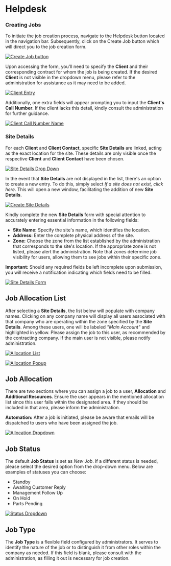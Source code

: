 # Helpdesk

### Creating Jobs

To initiate the job creation process, navigate to the Helpdesk button located in the navigation bar. Subsequently, click on the Create Job button which will direct you to the job creation form.

[![Create Job button](img/create_job_button_small.JPG)](javascript:void(0);)

Upon accessing the form, you'll need to specify the **Client** and their corresponding contract for whom the job is being created. If the desired **Client** is not visible in the dropdown menu, please refer to the administration for assistance as it may need to be added.

[![Client Entry](img/client_entry_small.JPG)](javascript:void(0);)

Additionally, one extra fields will appear prompting you to input the **Client's Call Number**. If the client lacks this detail, kindly consult the administration for further guidance.

[![Client Call Number Name](img/client_call_number_small.JPG)](javascript:void(0);)

### Site Details

For each **Client** and **Client Contact**, specific **Site Details** are linked, acting as the exact location for the site. These details are only visible once the respective **Client** and **Client Contact** have been chosen.

[![Site Details Drop Down](img/site_details_dropdown_small.JPG)](javascript:void(0);)

In the event that **Site Details** are not displayed in the list, there's an option to create a new entry. To do this, simply select *If a site does not exist, click here*. This will open a new window, facilitating the addition of new **Site Details**.

[![Create Site Details](img/create_site_details_small.JPG)](javascript:void(0);)

Kindly complete the new **Site Details** form with special attention to accurately entering essential information in the following fields:

- **Site Name:** Specify the site's name, which identifies the location.
- **Address:** Enter the complete physical address of the site.
- **Zone:** Choose the zone from the list established by the administration that corresponds to the site's location. If the appropriate zone is not listed, please alert the administration. Note that zones determine job visibility for users, allowing them to see jobs within their specific zone.

**Important:** Should any required fields be left incomplete upon submission, you will receive a notification indicating which fields need to be filled.

[![Site Details Form](img/site_details_form_small.JPG)](javascript:void(0);)

## Job Allocation List

After selecting a **Site Details**, the list below will populate with company names. Clicking on any company name will display all users associated with that company who are operating within the zone specified by the **Site Details**. Among these users, one will be labeled *"Main Account"* and highlighted in yellow. Please assign the job to this user, as recommended by the contracting company. If the main user is not visible, please notify administration.

[![Allocation List](img/allocation_list_small.JPG)](javascript:void(0);)

[![Allocation Popup](img/allocation_list_popup_small.JPG)](javascript:void(0);)


## Job Allocation

There are two sections where you can assign a job to a user, **Allocation** and **Additional Resources**. Ensure the user appears in the mentioned allocation list since this user falls within the designated area. If they should be included in that area, please inform the administration. 

**Automation:** After a job is initiated, please be aware that emails will be dispatched to users who have been assigned the job.

[![Allocation Dropdown](img/allocation_dropdown_small.JPG)](javascript:void(0);)

## Job Status

The default **Job Status** is set as *New Job*. If a different status is needed, please select the desired option from the drop-down menu. Below are examples of statuses you can choose:

- Standby
- Awaiting Customer Reply
- Management Follow Up
- On Hold
- Parts Pending

[![Status Dropdown](img/status_dropdown_small.JPG)](javascript:void(0);)

## Job Type

The **Job Type** is a flexible field configured by administrators. It serves to identify the nature of the job or to distinguish it from other roles within the company as needed. If this field is blank, please consult with the administration, as filling it out is necessary for job creation.

<script>
// JavaScript for Modal
document.addEventListener("DOMContentLoaded", function() {
    // Get all image links
    var imageLinks = document.querySelectorAll("a img");

    // Add click event listener to each image link
    imageLinks.forEach(function(link) {
        link.addEventListener("click", function(event) {
            event.preventDefault(); // Prevent default link behavior
            var imageUrl = link.getAttribute("src"); // Get URL of larger image
            openModal(imageUrl); // Open modal with larger image
        });
    });

    // Function to open modal with larger image
    function openModal(imageUrl) {
        // Create modal element
        var modal = document.createElement("div");
        modal.classList.add("modal");
        modal.innerHTML = '<div class="modal-content"><span class="close">&times;</span><img src="' + imageUrl + '" class="modal-image"></div>';

        // Append modal to body
        document.body.appendChild(modal);

        // Add event listener to close modal when clicking on close button
        modal.querySelector(".close").addEventListener("click", function() {
            modal.remove(); // Remove modal from DOM
        });
    }
});
</script>
